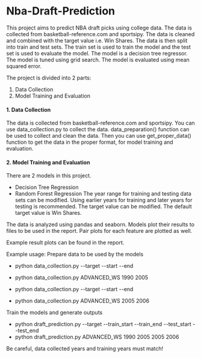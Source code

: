 # Nba-Draft-Prediction

This project aims to predict NBA draft picks using college data.
The data is collected from basketball-reference.com and sportsipy.
The data is cleaned and combined with the target value i.e. Win Shares.
The data is then split into train and test sets.
The train set is used to train the model and the test set is used to evaluate the model.
The model is a decision tree regressor.
The model is tuned using grid search.
The model is evaluated using mean squared error.

The project is divided into 2 parts:
1. Data Collection
2. Model Training and Evaluation


#### 1. Data Collection
The data is collected from basketball-reference.com and sportsipy.
You can use data_collection.py to collect the data. data_preparation() function can be used to collect and clean the data.
Then you can use get_proper_data() function to get the data in the proper format, for model training and evaluation.

#### 2. Model Training and Evaluation
There are 2 models in this project.
- Decision Tree Regression
- Random Forest Regression
The year range for training and testing data sets can be modified. Using earlier years for training and later years for testing is recommended.
The target value can be modified. The default target value is Win Shares.

The data is analyzed using pandas and seaborn.
Models plot their results to files to be used in the report. Pair plots for each feature are plotted as well.

Example result plots can be found in the report.

Example usage:
Prepare data to be used by the models

- python data_collection.py --target --start --end
- python data_collection.py ADVANCED_WS 1990 2005

- python data_collection.py --target --start --end
- python data_collection.py ADVANCED_WS 2005 2006

Train the models and generate outputs
- python draft_prediction.py --target --train_start --train_end --test_start --test_end
- python draft_prediction.py ADVANCED_WS 1990 2005 2005 2006

Be careful, data collected years and training years must match!
